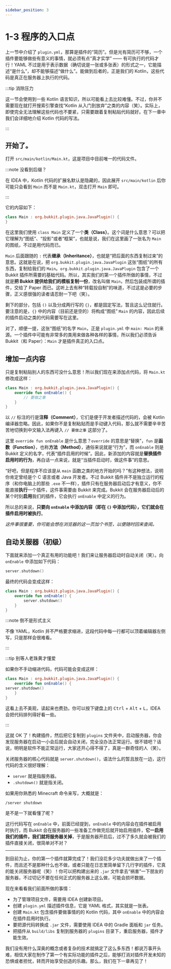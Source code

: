 ```yaml
---
sidebar_position: 3
---
```


# 1-3 程序的入口点

上一节中介绍了 `plugin.yml`，那算是插件的“简历”。但是光有简历可不够，一个插件要能够做些有意义的事情，就必须有点“真才实学” —— 有可执行的代码才行！YAML 不过是用于表示数据（确切说是一张或多张表）的形式之一，它能描述“是什么”，却不能够描述“做什么”。能做到后者的，正是我们的 Kotlin，这些代码是真正在服务器上执行的代码。

:::tip 消除压力

这一节会使用到一些 Kotlin 语言知识，所以可能看上去比较难懂。不过，你并不需要现在就打开搜索引擎查找“Kotlin 从入门到放弃”之类的内容（笑）。实际上，即使完全无法理解这些代码也不要紧，只需要跟着复制粘贴代码就好。在下一章中我们会详细地介绍 Kotlin 代码的写法。

:::

## 开始了。

打开 `src/main/kotlin/Main.kt`，这是项目中目前唯一的代码文件。

:::note 没看到后缀？

在 IDEA 中，Kotlin 代码的扩展名默认是隐藏的，因此展开 `src/main/kotlin` 后你可能只会看到 `Main` 而不是 `Main.kt`，双击打开 `Main` 即可。

:::

它的内容如下：

```kotlin
class Main : org.bukkit.plugin.java.JavaPlugin() {
}
```

在这里我们使用 `class Main` 定义了一个**类（Class）**。这个词是什么意思？可以把它理解为“图纸”、“投影”或者“框架”，也就是说，我们在这里画了一张名为 `Main` 的图纸，不过是用代码而已。

`Main` 后面跟随的 `:` 代表**继承（Inheritance）**，也就是“把后面的东西复制过来”的意思。这就是在说，把 `org.bukkit.plugin.java.JavaPlugin` 这张“图纸”的所有东西，复制给我们的 `Main`。`org.bukkit.plugin.java.JavaPlugin` 包含了一个 Bukkit 插件所需要的基础代码。所以，其实我们的第一个插件所做的事情，不过就是**把 Bukkit 提供给我们的模板复制一份**，改名叫做 `Main`，然后包装成所谓的插件，交给了 Paper 而已。这听上去有种“转载投自制”的味道，不过这是必要的步骤，正义感很强的读者请忍耐一下吧（笑）。

剩下的部分，包括 `()` 以及分成两行写的 `{}`，都是固定写法，暂且这么记住就行。要注意的是，`{}` 中的内容（目前还是空的）将构成“图纸” `Main` 的内容，因此后续的插件启动之类的代码需要写在这里。

对了，顺便一提，这张“图纸”的名字 `Main`，正是 `plugin.yml` 中 `main: Main` 的来源。一个插件中可能有非常多的类用来做各种各样的事情，所以我们必须告诉 Bukkit（和 Paper）：`Main` 才是插件真正的入口点。

## 增加一点内容

只是复制粘贴别人的东西可没什么意思！所以我们现在来添加点代码，将 `Main.kt` 修改成这样：

```kotlin
class Main : org.bukkit.plugin.java.JavaPlugin() {
    override fun onEnable() {
        // 要做之事
    }
}
```

以 `//` 标注的行是**注释（Comment）**，它们是便于开发者描述代码的，会被 Kotlin 编译器忽略。因此，如果你不是复制粘贴而是手动键入代码，那么就不需要辛辛苦苦地切换到中文输入法再键入 `// 要做之事` 这部分了。

这里 `override fun onEnable` 是什么意思？`override` 的意思是“替换”，`fun` 是**函数（Function）**，也称**方法（Method）**，通俗来说就是“行为”，而 `onEnable` 则是 Bukkit 定义的名字，代表“插件启用的时候”。因此，新添加的内容就是**替换插件启用时的行为**，再白话一点来说，就是“当插件启动时，做这件事”的意思。

“好吧，但是程序不应该是从 `main` 函数之类的地方开始的吗？”有这种想法，说明你肯定曾经是个 C 语言或者 Java 开发者。不过 Bukkit 插件并不是独立运行的程序（和你电脑上的那些 `.exe` 不一样），插件只有在服务器启动后才有意义，你不能直接**执行**一个插件，这件事需要由 Bukkit 来完成。Bukkit 会在服务器启动后的某个时刻**启用**我们的插件，它会执行 `onEnable` 中定义的行为。

所以总的来说，**只要向 `onEnable` 中添加内容（即在 `{}` 中添加代码），它们就会在插件启用时被执行**。

*这件事很重要，你可能会想在浏览器的这一页加个书签，以便随时回来查阅。*

## 自动关服器（初级）

下面就来添加一个真正有用的功能吧！我们来让服务器启动时自动关闭（笑）。向 `onEnable` 中添加如下代码：

```kotlin
server.shutdown()
```

最终的代码会变成这样：

```kotlin
class Main : org.bukkit.plugin.java.JavaPlugin() {
    override fun onEnable() {
        server.shutdown()
    }
}
```

:::note 倒不是形式主义

不像 YAML，Kotlin 并不严格要求缩进，这段代码中每一行都可以顶着编辑器左侧写，只是那样会很难看。

:::

:::tip 别等人老珠黄才懂爱

如果你不手动缩进代码，代码可能会变成这样：

```kotlin
class Main : org.bukkit.plugin.java.JavaPlugin() {
    override fun onEnable() {
server.shutdown()
    }
}
```

这看上去不美观，读起来也费劲，你可以按下键盘上的 <kbd>Ctrl</kbd> + <kbd>Alt</kbd> + <kbd>L</kbd>，IDEA 会把代码排列得好看一些。

:::

这就 OK 了！构建插件，然后把它复制到 `plugins` 文件夹中，启动服务器，你会发现服务器在启动一小会后就会自动关闭，完全没办法正常运行。很不错吧？话说，明明是软件不能正常运行，大家还开心得不得了，真是一群奇怪的人（笑）。

关闭服务器的核心代码就是 `server.shutdown()`，语法什么的暂且放在一边，这行代码的含义很好理解：

- `server` 就是指服务器。
- `.shutdown()` 就是指关闭。

如果用你熟悉的 Minecraft 命令来写，大概就是：

```
/server shutdown
```

是不是一下就看懂了呢？

这行代码写在 `onEnable` 中，前面已经提到，`onEnable` 中的内容会在插件被启用时执行，而 Bukkit 会在服务器的一些准备工作做完后就开始启用插件，**它一启用我们的插件，我们就将服务器关掉**，于是服务器开启后，过不了多久就会被我们的插件直接关闭，很简单对不对？

---

到目前为止，你的第一个插件就算完成了！我们没花多少功夫就做出来了一个插件，而且还不是那种什么也不做，或者只能在日志里简单留下几行字的插件，它真的能关闭服务器呢（笑）！你可以把构建出来的 `.jar` 文件拿去“祸害”一下朋友的服务器，不过切记不要在任何正式的服务器上这么做，可能会损坏数据。

现在来看看我们前面所做的事情：

- 为了管理项目文件，需要用 IDEA 创建新项目。
- 创建 `plugin.yml` 描述插件信息，它是 YAML 格式，其实就是一张表。
- 创建 `Main.kt` 包含插件要做事情的的 Kotlin 代码，其中 `onEnable` 中的内容会在插件启用时执行。
- 要把源代码转换成 `.jar` 文件，需要使用 IDEA 中的 Gradle 面板和 `jar` 任务。
- 把插件从 `build/libs` 复制到服务器的 `plugins` 目录下，重启服务器，插件才能生效。

我们没有用什么深奥的概念或者复杂的技术就搞定了这么多东西！都说万事开头难，相信大家在制作了第一个有实际功能的插件之后，能够打消对插件开发未知的恐惧或者担忧，转而开始享受创造的乐趣。那么，我们在下一章再见了！